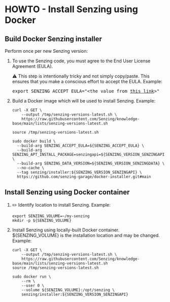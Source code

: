 # HOWTO - Install Senzing using Docker

## Build Docker Senzing installer

Perform once per new Senzing version:

1. To use the Senzing code, you must agree to the End User License Agreement (EULA).

   :warning: This step is intentionally tricky and not simply copy/paste.
   This ensures that you make a conscious effort to accept the EULA.
   Example:

    <pre>export SENZING_ACCEPT_EULA="&lt;the value from <a href="https://github.com/senzing-garage/knowledge-base/blob/main/lists/environment-variables.md#senzing_accept_eula">this link</a>&gt;"</pre>

1. Build a Docker image which will be used to install Senzing.
   Example:

    ```console
    curl -X GET \
        --output /tmp/senzing-versions-latest.sh \
        https://raw.githubusercontent.com/Senzing/knowledge-base/main/lists/senzing-versions-latest.sh

    source /tmp/senzing-versions-latest.sh

    sudo docker build \
      --build-arg SENZING_ACCEPT_EULA=${SENZING_ACCEPT_EULA} \
      --build-arg SENZING_APT_INSTALL_PACKAGE=senzingapi=${SENZING_VERSION_SENZINGAPI_BUILD} \
      --build-arg SENZING_DATA_VERSION=${SENZING_VERSION_SENZINGDATA} \
      --no-cache \
      --tag senzing/installer:${SENZING_VERSION_SENZINGAPI} \
      https://github.com/senzing-garage/docker-installer.git#main
    ```

## Install Senzing using Docker container

1. :pencil2: Identify location to install Senzing.
   Example:

    ```console
    export SENZING_VOLUME=~/my-senzing
    mkdir -p ${SENZING_VOLUME}
    ```

1. Install Senzing using locally-built Docker container.
   ${SENZING_VOLUME} is the installation location and may be changed.
   Example:

    ```console
    curl -X GET \
        --output /tmp/senzing-versions-latest.sh \
        https://raw.githubusercontent.com/Senzing/knowledge-base/main/lists/senzing-versions-latest.sh
    source /tmp/senzing-versions-latest.sh

    sudo docker run \
        --rm \
        --user 0 \
        --volume ${SENZING_VOLUME}:/opt/senzing \
        senzing/installer:${SENZING_VERSION_SENZINGAPI}
    ```
